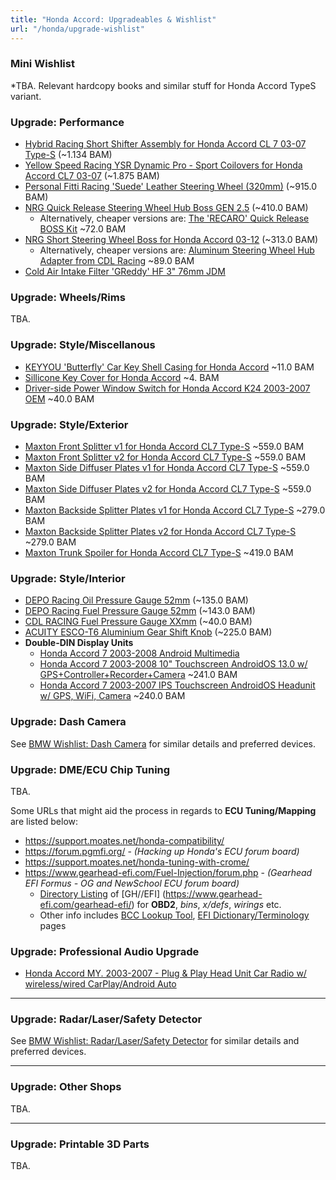 ```yaml
---
title: "Honda Accord: Upgradeables & Wishlist"
url: "/honda/upgrade-wishlist"
---
```


### Mini Wishlist

*TBA. Relevant hardcopy books and similar stuff for Honda Accord TypeS variant.

### Upgrade: Performance

- [Hybrid Racing Short Shifter Assembly for Honda Accord CL 7 03-07 Type-S](https://hp-performances.com/gb/drivetrain/3915-9651-hybrid-racing-short-shifter-assembly-prelude-97-01-accord-98-02-accord-cl-type-s.html#/718-colour_list-black) (~1.134 BAM)
- [Yellow Speed Racing YSR Dynamic Pro - Sport Coilovers for Honda Accord CL7 03-07](https://hp-performances.com/gb/pricelist-view/5084-yellow-speed-racing-ysr-dynamic-pro-sport-coilovers-honda-accord-cl7-cl9-03-07.html) (~1.875 BAM)
- [Personal Fitti Racing 'Suede' Leather Steering Wheel (320mm)](https://hp-performances.com/gb/personal/2796-personal-fitti-racing-suede-leather-steering-wheel-320mm.html) (~915.0 BAM)
- [NRG Quick Release Steering Wheel Hub Boss GEN 2.5](https://hp-performances.com/gb/nrg-innovations/2450-nrg-quick-release-steering-wheel-hub-boss-gen-25.html) (~410.0 BAM)
  - Alternatively, cheaper versions are: [The 'RECARO' Quick Release BOSS Kit](https://www.temu.com/ba-en/universal-high-quality-aluminum-car-steering-wheel-quick-release-hub-adapter--boss-kit-for-modified-car-racing-sports-drift-steering-wheel-quick-release-g-601099744092644.html) ~72.0 BAM
- [NRG Short Steering Wheel Boss for Honda Accord 03-12](https://hp-performances.com/gb/nrg-innovations/265-nrg-short-steering-wheel-boss-civic-ek-ep3-fn2-integra-dc5-s2000-accord-03-12.html) (~313.0 BAM)
  - Alternatively, cheaper versions are: [Aluminum Steering Wheel Hub Adapter from CDL Racing](https://www.temu.com/ba-en/aluminum-steering-wheel-hub-adapter-kit-for--honda-front-location-racing-sports-steering-wheel-hub-adapter-with-installation-tools-g-601099710796904.html) ~89.0 BAM
- [Cold Air Intake Filter 'GReddy' HF 3" 76mm JDM](https://www.temu.com/ba-en/intake-air-filter-3-inch-76mm-black-red-blue-universal--racing-performance-cone-tapered--jdm-tuning-g-601099648521254.html)

### Upgrade: Wheels/Rims

TBA.

### Upgrade: Style/Miscellanous

- [KEYYOU 'Butterfly' Car Key Shell Casing for Honda Accord](https://share.temu.com/dHvsujVLv7A) ~11.0 BAM
- [Sillicone Key Cover for Honda Accord](https://share.temu.com/YyirHaK0ZFA) ~4. BAM
- [Driver-side Power Window Switch for Honda Accord K24 2003-2007 OEM](https://share.temu.com/urGf4lEflnA) ~40.0 BAM

### Upgrade: Style/Exterior

- [Maxton Front Splitter v1 for Honda Accord CL7 Type-S](https://olx.ba/artikal/63627139) ~559.0 BAM
- [Maxton Front Splitter v2 for Honda Accord CL7 Type-S](https://olx.ba/artikal/63817154) ~559.0 BAM
- [Maxton Side Diffuser Plates v1 for Honda Accord CL7 Type-S](https://olx.ba/artikal/63609585) ~559.0 BAM
- [Maxton Side Diffuser Plates v2 for Honda Accord CL7 Type-S](https://olx.ba/artikal/63817120) ~559.0 BAM
- [Maxton Backside Splitter Plates v1 for Honda Accord CL7 Type-S](https://olx.ba/artikal/63649609) ~279.0 BAM
- [Maxton Backside Splitter Plates v2 for Honda Accord CL7 Type-S](https://olx.ba/artikal/63817124) ~279.0 BAM
- [Maxton Trunk Spoiler for Honda Accord CL7 Type-S](https://olx.ba/artikal/63649279) ~419.0 BAM

### Upgrade: Style/Interior

- [DEPO Racing Oil Pressure Gauge 52mm](https://hp-performances.com/gb/depot/3850-depo-racing-oil-pressure-gauge-52mm.html) (~135.0 BAM)
- [DEPO Racing Fuel Pressure Gauge 52mm](https://hp-performances.com/gb/depot/3856-depo-racing-fuel-pressure-gauge-52mm.html) (~143.0 BAM)
- [CDL RACING Fuel Pressure Gauge XXmm](https://share.temu.com/1ktZtcLwQOA) (~40.0 BAM)
- [ACUITY ESCO-T6 Aluminium Gear Shift Knob](https://hp-performances.com/gb/acuity/29540-12690-acuity-esco-t6-aluminium-gear-shift-knob.html#/10-colors-red) (~225.0 BAM)
- **Double-DIN Display Units**
  - [Honda Accord 7 2003-2008 Android Multimedia](https://olx.ba/artikal/60716423)
  - [Honda Accord 7 2003-2008 10" Touchscreen AndroidOS 13.0 w/ GPS+Controller+Recorder+Camera](https://share.temu.com/a5TjjHSHcmA) ~241.0 BAM
  - [Honda Accord 7 2003-2007 IPS Touchscreen AndroidOS Headunit w/ GPS, WiFi, Camera](https://share.temu.com/da1OShpu4PA) ~240.0 BAM

### Upgrade: Dash Camera

See [BMW Wishlist: Dash Camera](/upgrade-wishlist#upgrade-dash-camera) for similar details and preferred devices.

### Upgrade: DME/ECU Chip Tuning

TBA.

Some URLs that might aid the process in regards to **ECU Tuning/Mapping** are listed below:

* https://support.moates.net/honda-compatibility/
* https://forum.pgmfi.org/ - _(Hacking up Honda's ECU forum board)_
* https://support.moates.net/honda-tuning-with-crome/
* https://www.gearhead-efi.com/Fuel-Injection/forum.php - _(Gearhead EFI Formus - OG and NewSchool ECU forum board)_
  - [Directory Listing](/#web-fuzzing-techniques) of [GH//EFI] (https://www.gearhead-efi.com/gearhead-efi/) for **OBD2**, *bins*, *x/defs*, *wirings* etc.
  - Other info includes [BCC Lookup Tool](https://www.gearhead-efi.com/BCCFind/), [EFI Dictionary/Terminology](https://www.gearhead-efi.com/gm-ecm-pcm-conversion/efi-dictionary.html) pages

### Upgrade: Professional Audio Upgrade

* [Honda Accord MY. 2003-2007 - Plug & Play Head Unit Car Radio w/ wireless/wired CarPlay/Android Auto](https://www.cjindustriesaustralia.com/collections/honda-head-unit-packages-with-wireless-apple-carplay-android-auto/products/honda-accord-euro-2003-2007-plug-play-head-unit-upgrade-kit-car-radio-with-wireless-wired-apple-carplay-android-auto)

---

### Upgrade: Radar/Laser/Safety Detector

See [BMW Wishlist: Radar/Laser/Safety Detector](/upgrade-wishlist#upgrade-radarlasersafety-detector) for similar details and preferred devices.

---

### Upgrade: Other Shops

TBA.

---

### Upgrade: Printable 3D Parts

TBA.
